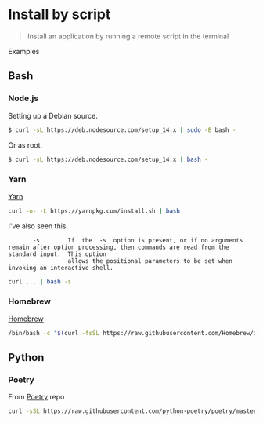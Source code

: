 # Install by script
> Install an application by running a remote script in the terminal

Examples


## Bash

### Node.js

Setting up a Debian source.

```sh
$ curl -sL https://deb.nodesource.com/setup_14.x | sudo -E bash -
```

Or as root.

```sh
$ curl -sL https://deb.nodesource.com/setup_14.x | bash -
```

### Yarn

[Yarn](https://classic.yarnpkg.com/en/docs/install#mac-stable)

```sh
curl -o- -L https://yarnpkg.com/install.sh | bash
```

I've also seen this.
```
       -s        If  the  -s  option is present, or if no arguments remain after option processing, then commands are read from the standard input.  This option
                 allows the positional parameters to be set when invoking an interactive shell.
```
```sh
curl ... | bash -s
```



### Homebrew

[Homebrew](https://brew.sh/)

```sh
/bin/bash -c "$(curl -fsSL https://raw.githubusercontent.com/Homebrew/install/master/install.sh)"
```


## Python

### Poetry

From [Poetry](https://github.com/python-poetry/poetry) repo

```sh
curl -sSL https://raw.githubusercontent.com/python-poetry/poetry/master/get-poetry.py | python
```
<!--stackedit_data:
eyJoaXN0b3J5IjpbMTUzMzI0NTIzMiwtNjgwNTUxNDk1XX0=
-->
